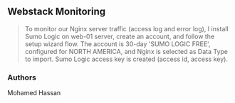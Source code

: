 ## Webstack Monitoring
> To monitor our Nginx server traffic (access log and error log), I install Sumo Logic on web-01 server, create an account, and follow the setup wizard flow. The account is 30-day 'SUMO LOGIC FREE', configured for NORTH AMERICA, and Nginx is selected as Data Type to import. Sumo Logic access key is created (access id, access key).

### Authors
Mohamed Hassan
